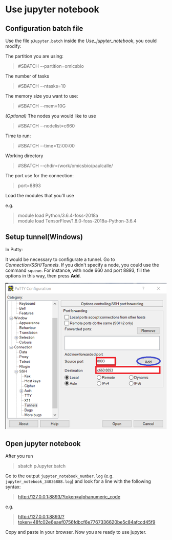 # Use jupyter notebook

## Configuration batch file

Use the file `pJupyter.batch` inside the *Use_jupyter_notebook*, you could modify:

The partition you are using:

> #SBATCH --partition=omicsbio

The number of tasks

> #SBATCH --ntasks=10

The memory size you want to use:

> #SBATCH --mem=10G

*(Optional)* The nodes you would like to use

> #SBATCH --nodelist=c660

Time to run:

> #SBATCH --time=12:00:00

Working directory

> #SBATCH --chdir=/work/omicsbio/paulcalle/

The port use for the connection:

> port=8893

Load the modules that you'll use

e.g.

> module load Python/3.6.4-foss-2018a </br>
module load TensorFlow/1.8.0-foss-2018a-Python-3.6.4

## Setup tunnel(Windows)

In Putty:

It would be necessary to configurate a tunnel. Go to *Connection/SSH/Tunnels*. If you didn't specify a node, you could use the command `squeue`. For instance, with node 660 and port 8893, fill the options in this way, then press **Add**.

![Putty_setup](Use_jupyter_notebook/Putty_setup.png "Create tunnel")

## Open jupyter notebook

After you run

> sbatch pJupyter.batch

Go to the output `jupyter_notebook_number.log` (e.g. `jupyter_notebook_34036888.log`) and look for a line with the following syntax:

> http://127.0.0.1:8893/?token=alphanumeric_code

e.g.

> http://127.0.0.1:8893/?token=48fc02e6eaef0756fdbcf6e7767336620be5c84afccd45f9

Copy and paste in your browser. Now you are ready to use jupyter.
